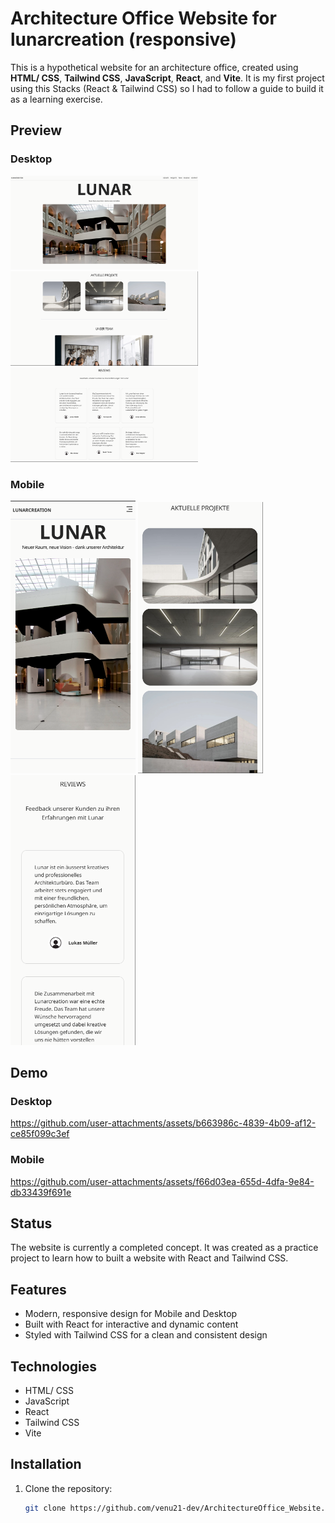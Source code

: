 # Architecture Office Website for lunarcreation (responsive)

This is a hypothetical website for an architecture office, created using **HTML/ CSS**, **Tailwind CSS**, **JavaScript**, **React**, and **Vite**. It is my first project using this Stacks (React & Tailwind CSS) so I had to follow a guide to build it as a learning exercise.

## Preview

### Desktop 
<img src="lunar_desktop.png" width="300px">      <img src="lunar_desktop2.png" width="300px">      <img src="lunar_desktop3.png" width="300px"> 

### Mobile 
<img src="lunar_mobile.png" width="200px">      <img src="lunar_mobile1.png" width="200px">      <img src="lunar_mobile3.png" width="200px">

## Demo

### Desktop
https://github.com/user-attachments/assets/b663986c-4839-4b09-af12-ce85f099c3ef

### Mobile 
https://github.com/user-attachments/assets/f66d03ea-655d-4dfa-9e84-db33439f691e

## Status

The website is currently a completed concept. It was created as a practice project to learn how to built a website with React and Tailwind CSS.

## Features

- Modern, responsive design for Mobile and Desktop
- Built with React for interactive and dynamic content
- Styled with Tailwind CSS for a clean and consistent design

## Technologies

- HTML/ CSS
- JavaScript
- React
- Tailwind CSS
- Vite

## Installation

1. Clone the repository:

   ```bash
   git clone https://github.com/venu21-dev/ArchitectureOffice_Website.git
